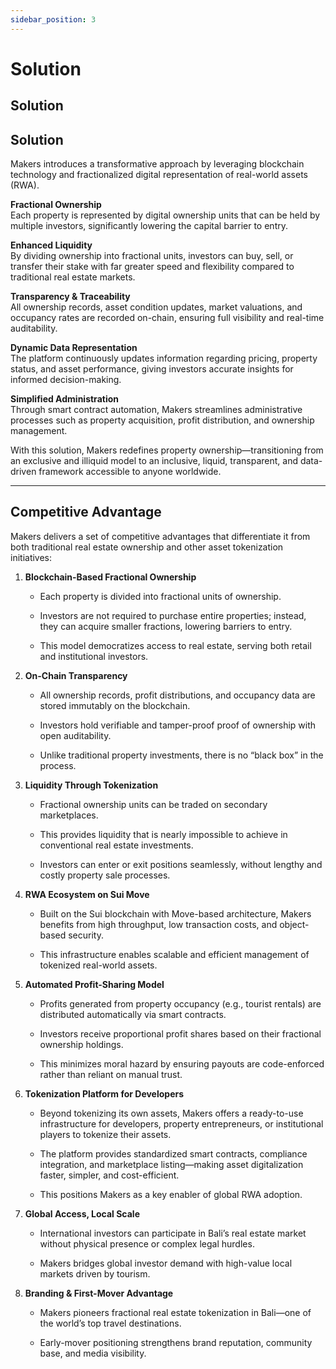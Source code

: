 ```yaml
---
sidebar_position: 3
---
```


# Solution

## Solution


## Solution

Makers introduces a transformative approach by leveraging blockchain technology and fractionalized digital representation of real-world assets (RWA).

**Fractional Ownership**  
Each property is represented by digital ownership units that can be held by multiple investors, significantly lowering the capital barrier to entry.

**Enhanced Liquidity**  
By dividing ownership into fractional units, investors can buy, sell, or transfer their stake with far greater speed and flexibility compared to traditional real estate markets.

**Transparency & Traceability**  
All ownership records, asset condition updates, market valuations, and occupancy rates are recorded on-chain, ensuring full visibility and real-time auditability.

**Dynamic Data Representation**  
The platform continuously updates information regarding pricing, property status, and asset performance, giving investors accurate insights for informed decision-making.

**Simplified Administration**  
Through smart contract automation, Makers streamlines administrative processes such as property acquisition, profit distribution, and ownership management.

With this solution, Makers redefines property ownership—transitioning from an exclusive and illiquid model to an inclusive, liquid, transparent, and data-driven framework accessible to anyone worldwide.

----------

## Competitive Advantage

Makers delivers a set of competitive advantages that differentiate it from both traditional real estate ownership and other asset tokenization initiatives:

1.  **Blockchain-Based Fractional Ownership**
    
    -   Each property is divided into fractional units of ownership.
        
    -   Investors are not required to purchase entire properties; instead, they can acquire smaller fractions, lowering barriers to entry.
        
    -   This model democratizes access to real estate, serving both retail and institutional investors.
        
2.  **On-Chain Transparency**
    
    -   All ownership records, profit distributions, and occupancy data are stored immutably on the blockchain.
        
    -   Investors hold verifiable and tamper-proof proof of ownership with open auditability.
        
    -   Unlike traditional property investments, there is no “black box” in the process.
        
3.  **Liquidity Through Tokenization**
    
    -   Fractional ownership units can be traded on secondary marketplaces.
        
    -   This provides liquidity that is nearly impossible to achieve in conventional real estate investments.
        
    -   Investors can enter or exit positions seamlessly, without lengthy and costly property sale processes.
        
4.  **RWA Ecosystem on Sui Move**
    
    -   Built on the Sui blockchain with Move-based architecture, Makers benefits from high throughput, low transaction costs, and object-based security.
        
    -   This infrastructure enables scalable and efficient management of tokenized real-world assets.
        
5.  **Automated Profit-Sharing Model**
    
    -   Profits generated from property occupancy (e.g., tourist rentals) are distributed automatically via smart contracts.
        
    -   Investors receive proportional profit shares based on their fractional ownership holdings.
        
    -   This minimizes moral hazard by ensuring payouts are code-enforced rather than reliant on manual trust.
        
6.  **Tokenization Platform for Developers**
    
    -   Beyond tokenizing its own assets, Makers offers a ready-to-use infrastructure for developers, property entrepreneurs, or institutional players to tokenize their assets.
        
    -   The platform provides standardized smart contracts, compliance integration, and marketplace listing—making asset digitalization faster, simpler, and cost-efficient.
        
    -   This positions Makers as a key enabler of global RWA adoption.
        
7.  **Global Access, Local Scale**
    
    -   International investors can participate in Bali’s real estate market without physical presence or complex legal hurdles.
        
    -   Makers bridges global investor demand with high-value local markets driven by tourism.
        
8.  **Branding & First-Mover Advantage**
    
    -   Makers pioneers fractional real estate tokenization in Bali—one of the world’s top travel destinations.
        
    -   Early-mover positioning strengthens brand reputation, community base, and media visibility.